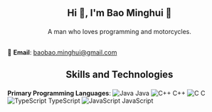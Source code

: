 ## <p align="center">Hi 👋, I'm Bao Minghui 👋</p>
<p align="center">A man who loves programming and motorcycles.</p>

## 

📧 **Email**: [baobao.minghui@gmail.com](mailto:baobao.minghui@gmail.com)  

## <p align="center">Skills and Technologies</p>
**Primary Programming Languages**:
![Java](https://img.icons8.com/color/48/000000/java-coffee-cup-logo.png) Java
![C++](https://img.icons8.com/color/48/000000/c-plus-plus-logo.png) C++
![C](https://img.icons8.com/color/48/000000/c.png) C
![TypeScript](https://img.icons8.com/color/48/000000/typescript.png) TypeScript
![JavaScript](https://img.icons8.com/color/48/000000/javascript--v1.png) JavaScript

